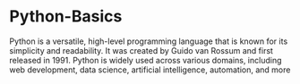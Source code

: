 # Python-Basics
Python is a versatile, high-level programming language that is known for its simplicity and readability. It was created by Guido van Rossum and first released in 1991. Python is widely used across various domains, including web development, data science, artificial intelligence, automation, and more
